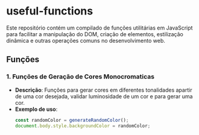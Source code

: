 # useful-functions
Este repositório contém um compilado de funções utilitárias em JavaScript para facilitar a manipulação do DOM, criação de elementos, estilização dinâmica e outras operações comuns no desenvolvimento web.

## Funções

### 1. **Funções de Geração de Cores Monocromaticas**
- **Descrição**: Funções para gerar cores em diferentes tonalidades apartir de uma cor desejada, validar luminosidade de um cor e para gerar uma cor.
- **Exemplo de uso**:
  ```javascript
  const randomColor = generateRandomColor();
  document.body.style.backgroundColor = randomColor;
